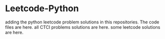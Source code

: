 # Leetcode-Python
adding the python leetcode problem solutions in this repositories. 
The code files are here.
all CTCI problems solutions are here.
some leetcode solutions are here.

















































































































































































































